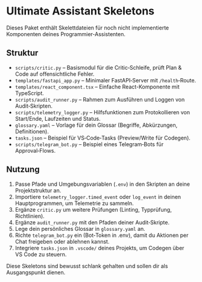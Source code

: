 # Ultimate Assistant Skeletons

Dieses Paket enthält Skelettdateien für noch nicht implementierte Komponenten deines Programmier-Assistenten.

## Struktur

- `scripts/critic.py` – Basismodul für die Critic‑Schleife, prüft Plan & Code auf offensichtliche Fehler.
- `templates/fastapi_app.py` – Minimaler FastAPI‑Server mit `/health`‑Route.
- `templates/react_component.tsx` – Einfache React-Komponente mit TypeScript.
- `scripts/audit_runner.py` – Rahmen zum Ausführen und Loggen von Audit‑Skripten.
- `scripts/telemetry_logger.py` – Hilfsfunktionen zum Protokollieren von Start/Ende, Laufzeiten und Status.
- `glossary.yaml` – Vorlage für dein Glossar (Begriffe, Abkürzungen, Definitionen).
- `tasks.json` – Beispiel für VS‑Code‑Tasks (Preview/Write für Codegen).
- `scripts/telegram_bot.py` – Beispiel eines Telegram‑Bots für Approval‑Flows.

## Nutzung
1. Passe Pfade und Umgebungsvariablen (`.env`) in den Skripten an deine Projektstruktur an.
2. Importiere `telemetry_logger.timed_event` oder `log_event` in deinen Hauptprogrammen, um Telemetrie zu sammeln.
3. Ergänze `critic.py` um weitere Prüfungen (Linting, Typprüfung, Richtlinien).
4. Ergänze `audit_runner.py` mit den Pfaden deiner Audit‑Skripte.
5. Lege dein persönliches Glossar in `glossary.yaml` an.
6. Richte `telegram_bot.py` ein (Bot‑Token in .env), damit du Aktionen per Chat freigeben oder ablehnen kannst.
7. Integriere `tasks.json` in `.vscode/` deines Projekts, um Codegen über VS Code zu steuern.

Diese Skeletons sind bewusst schlank gehalten und sollen dir als Ausgangspunkt dienen.

